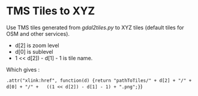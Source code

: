 # TMS Tiles to XYZ
Use TMS tiles generated from *gdal2tiles.py* to XYZ tiles (default tiles for OSM and other services).

- d[2] is zoom level
- d[0] is sublevel
- 1 << d[2]) - d[1] - 1 is tile name.

Which gives : 

`.attr("xlink:href", function(d) {return "pathToTiles/" + d[2] + "/" + d[0] + "/" +   ((1 << d[2]) - d[1] - 1) + ".png";}`)
